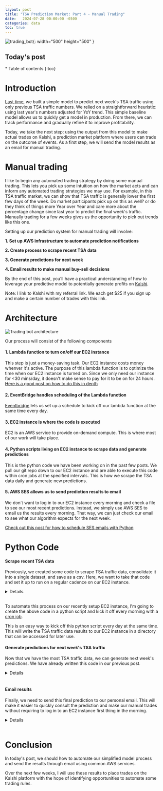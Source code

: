 ```yaml
---
layout: post
title: "TSA Prediction Market: Part 4 - Manual Trading"
date:   2024-07-28 00:00:00 -0500
categories: data
toc: true
---
```


![trading_bot](/assets/tsa_trading_bot/baseline_model_title_image.png){: width="500" height="500" }

<h2> Today's post </h2>
* Table of contents
{:toc}

# Introduction
[Last time](https://ferraijv.github.io/posts/data/2024/07/05/tsa-exploratory-analysis.html), we built a simple model to 
predict next week's TSA traffic using only previous TSA traffic numbers. We relied on a straightforward heuristic: using 
last year's numbers adjusted for YoY trend. This simple baseline model allows us to quickly get a model in production. 
From there, we can track performance and gradually refine it to improve profitability.

Today, we take the next step: using the output from this model to make actual trades on Kalshi, a prediction market 
platform where users can trade on the outcome of events. As a first step, we will
send the model results as an email for manual trading.

# Manual trading

I like to begin any automated trading strategy by doing some manual trading. This
lets you pick up some intuition on how the market acts and can inform any automated
trading strategies we may use. For example, in this TSA traffic market, we can show
that TSA traffic is generally lower the first few days of the week. Do market 
participants pick up on this as well? or do they think of things more Year over Year
and care more about the percentage change since last year to predict the final
week's traffic. Manually trading for a few weeks gives us the opportunity to pick
out trends like this one.

Setting up our prediction system for manual trading will involve:

**1. Set up AWS infrastructure to automate prediction notifications**

**2. Create process to scrape recent TSA data**

**3. Generate predictions for next week**

**4. Email results to make manual buy-sell decisions**

By the end of this post, you’ll have a practical understanding of how to leverage your predictive model to potentially 
generate profits on [Kalshi](kalshi.com/sign-up/?referral=c9d2b0f1-b339-4878-b61c-65c4e7002b51).

Note: I link to Kalshi with my referral link. We each get $25 if you sign up and make a certain number of trades with
this link.

# Architecture

![Trading bot architecture](/assets/tsa_trading_bot/trading_bot_simplified.jpg)

Our process will consist of the following components

#### 1. Lambda function to turn on/off our EC2 instance

This step is just a money-saving task. Our EC2 instance costs money whenver it's
active. The purpose of this lambda function is to optimize the time when our EC2
instance is turned on. Since we only need our instance for <30 mins/day, it doesn't
make sense to pay for it to be on for 24 hours. [Here is a good post on how to 
do this in depth](https://repost.aws/knowledge-center/start-stop-lambda-eventbridge)

#### 2. EventBridge handles scheduling of the Lambda function

[Eventbridge](https://docs.aws.amazon.com/eventbridge/latest/userguide/eb-create-rule-schedule.html)
lets us set up a schedule to kick off our lambda function at the same time every day. 

#### 3. EC2 instance is where the code is executed

EC2 is an AWS service to provide on-demand compute. This is where most of our
work will take place. 

#### 4. Python scripts living on EC2 instance to scrape data and generate predictions

This is the python code we have been working on in the past few posts. We pull
our git repo down to our EC2 instance and are able to execute this code within
cron jobs at the specified intervals. This is how we scrape the TSA data daily
and generate new predictions.

#### 5. AWS SES allows us to send prediction results to email

We don't want to log in to our EC2 instance every morning and check a file to 
see our most recent predictions. Instead, we simply use AWS SES to email us the 
results every morning. That way, we can just check our email to see what our 
algorithm expects for the next week.

[Check out this post for how to schedule SES emails with Python](https://docs.aws.amazon.com/ses/latest/dg/send-an-email-using-sdk-programmatically.html)

# Python Code
#### Scrape recent TSA data 

Previously, we created some code to scrape TSA traffic data, consolidate it into a single dataset,
and save as a csv. Here, we want to take that code and set it up to run on a regular cadence
on our EC2 instance.

<details>
{% highlight python %}
import pandas as pd
import requests
import datetime
import logging
import time

def create_request_url(year_to_process, current_year):
    """Create Request URL

    Creates a URL for fetching TSA data based on the year to process and the current year.

    Args:
        year_to_process (int): The year for which the data is to be fetched.
        current_year (int): The current year.

    Returns:
        str: The URL for fetching TSA data for the specified year.
    """

    base_url = 'https://www.tsa.gov/travel/passenger-volumes'

    if year_to_process == current_year:
        url = base_url
    else:
        url = f"{base_url}/{year_to_process}"

    return url


def fetch_year_of_tsa_data(year_to_process):
    """Fetch TSA Data for a Specific Year

    Fetches TSA (Transportation Security Administration) data for a specific year from the TSA website.

    Args:
        base_url (str): The base URL of the TSA data website.
        year_to_process (int): The year for which the data is to be fetched.

    Returns:
        pandas.DataFrame: A DataFrame containing the TSA data for the specified year.
    """

    header = {'User-Agent': 'Mozilla/5.0'}  # TSA website blocks bot traffic unless you include this
    current_year = datetime.datetime.now().year

    url = create_request_url(year_to_process, current_year)

    logging.warning(f"Processing {year_to_process}")

    r = requests.get(url, headers=header)

    df = pd.read_html(r.text)[0]

    if year_to_process == current_year:
        df = df[['Date', str(current_year)]]
        df = df.rename(columns={str(current_year): "Numbers"})

    return df

def fetch_all_tsa_data():
    """Fetch All TSA Data

    Fetches TSA (Transportation Security Administration) data for all available years
    up to the current year and merges them into a single DataFrame.

    Returns:
        pandas.DataFrame: A DataFrame containing all the TSA data for the available years.
    """

    dfs = []

    for year_to_process in range(2019, datetime.datetime.now().year+1):

        df = fetch_year_of_tsa_data(year_to_process)

        dfs.append(df)

        time.sleep(1)  # Wait in between requests to avoid

    df_merged = pd.concat(dfs, ignore_index=True, sort=False)

    df_merged.to_csv("../data/tsa_data.csv")

    return df_merged

fetch_all_tsa_data()
{% endhighlight %}
</details>
<br>

To automate this process on our recently setup EC2 instance, I'm going to create
the above code in a python script and kick it off every morning with a 
[cron job](https://www.freecodecamp.org/news/cron-jobs-in-linux/). 

This is an easy way to kick off this python script every day at the same time. This
will write the TSA traffic data results to our EC2 instance in a directory that
can be accessed for later use. 

#### Generate predictions for next week's TSA traffic
Now that we have the most TSA traffic data, we can generate next week's predictions.
We have already written this code in our previous post.

<details>

{% highlight python %}
import pandas as pd
import datetime
import json
import logging

def lag_passengers():
    """
    Load TSA passenger data, process it to create lagged features, and return the processed dataframe.

    Steps:
    1. Load TSA data from a CSV file.
    2. Rename columns for clarity.
    3. Convert the date column to datetime format.
    4. Set the date column as the index and sort the index.
    5. Create a new column with passenger data from the previous year.
    6. Filter data to include only dates after June 1, 2022.
    7. Calculate a 7-day moving average of the number of passengers.
    8. Calculate a 7-day moving average of the previous year's passenger data.
    """
    # Load TSA data
    tsa_data = pd.read_csv("data/tsa_data.csv", index_col=0)

    # Rename columns for clarity
    tsa_data.rename(columns={"Date": "date", "Numbers": "passengers"}, inplace=True)

    # Convert date column to datetime format
    tsa_data['date'] = pd.to_datetime(tsa_data['date'], format='%m/%d/%Y')

    # Set the date column as the index and sort the index
    tsa_data = tsa_data.set_index('date')
    tsa_data.sort_index(inplace=True)

    # Create a new column with passenger data from the previous year
    tsa_data['previous_year'] = tsa_data['passengers'].shift(365)

    # Filter data to include only dates after June 1, 2022
    tsa_data = tsa_data[tsa_data.index > '2022-06-01']

    # Calculate a 7-day moving average of passengers
    tsa_data['passengers_7_day_moving_average'] = tsa_data['passengers'].rolling(window=7).mean()

    # Calculate a 7-day moving average of the previous year's passenger data
    tsa_data['passengers_7_day_moving_average_previous_year'] = tsa_data['previous_year'].rolling(window=7).mean()

    return tsa_data

def get_recent_trend(tsa_data):
    """
    Calculate recent trends in TSA passenger data and create predictions based on these trends.

    Steps:
    1. Calculate the current trend as the ratio of the 7-day moving average of passengers to the previous year's 7-day moving average.
    2. Create a lagged trend feature.
    3. Generate predictions using the previous year's 7-day moving average and the lagged trend.
    """
    # Calculate the current trend
    tsa_data['current_trend'] = tsa_data['passengers_7_day_moving_average'] / tsa_data[
        'passengers_7_day_moving_average_previous_year']

    # Create a lagged trend feature (Use 2 weeks ago in case data isn't available for previous week
    tsa_data['last_weeks_trend'] = tsa_data['current_trend'].shift(2)

    # Generate predictions using the previous year's 7-day moving average and the lagged trend
    tsa_data['prediction'] = tsa_data['passengers_7_day_moving_average_previous_year'] * tsa_data['last_weeks_trend']

    return tsa_data


def get_next_market_end():
    """
    The Kalshi market always ends on Sunday. This function will determine the date of the next Sunday
    and return the date in YYYY-MM-DD format.

    :return: str
    """
    today = datetime.date.today()
    # Calculate the number of days until the next Sunday (0 is Monday, 6 is Sunday)
    days_until_sunday = (6 - today.weekday()) % 7
    # If today is Sunday, we want the next Sunday, so we add 7 days
    if days_until_sunday == 0:
        days_until_sunday = 7
    next_sunday = today + datetime.timedelta(days=days_until_sunday)
    return next_sunday

def get_prediction(tsa_data):
    """
    Generate a prediction for the next Sunday's TSA passenger numbers based on historical data and recent trends.

    Steps:
    1. Determine the date of the next Sunday.
    2. Retrieve the number of passengers from the same Sunday last year.
    3. Calculate the year-over-year (YoY) adjustment based on recent trends.
    4. Multiply last year's passenger numbers by the YoY adjustment to get the prediction.

    :param tsa_data: DataFrame containing TSA passenger data with necessary features.
    :return: Dictionary with the date of the next Sunday as the key and the predicted number of passengers as the value.
    """
    next_sunday = get_next_market_end()
    last_year = (next_sunday - datetime.timedelta(days=365)).strftime("%Y-%m-%d")
    last_years_passengers = tsa_data.loc[last_year]['passengers_7_day_moving_average']
    logging.warning(last_years_passengers)
    three_days_ago = (datetime.date.today() - datetime.timedelta(days=4)).strftime("%Y-%m-%d")
    yoy_adjustment = tsa_data.loc[three_days_ago]['last_weeks_trend']
    logging.warning(yoy_adjustment)
    prediction = {}
    next_sunday = next_sunday.strftime("%Y-%m-%d")
    prediction[next_sunday] = {
        "last_year_passengers": last_years_passengers,
        "yoy_adjustment": yoy_adjustment,
        "prediction": last_years_passengers*yoy_adjustment
    }

    logging.warning(prediction)

    return prediction

def save_prediction(prediction):
    logging.warning(prediction)
    try:
        with open("data/tsa_traffic_predictions") as f:
            all_predictions = json.load(f)
        logging.warning(f"all predictions {all_predictions}")
        all_predictions.update(prediction)
        logging.warning(f"new prediction {prediction}")
        with open("data/tsa_traffic_predictions", "w") as outfile:
            json.dump(all_predictions, outfile)
    except FileNotFoundError:
        with open("data/tsa_traffic_predictions", "w") as outfile:
            json.dump(prediction, outfile)


def create_next_week_prediction():
    tsa_data = lag_passengers()
    tsa_data = get_recent_trend(tsa_data)
    prediction = get_prediction(tsa_data)
    save_prediction(prediction)

    return prediction
{%endhighlight%}

</details>
<br>

#### Email results

Finally, we need to send this final prediction to our personal email. This will
make it easier to quickly consult the prediction and make our manual trades without
requiring to log in to an EC2 instance first thing in the morning.

<details>
{% highlight python %}

def send_email(body):
    SENDER = "ferraioloj@gmail.com"

    # Replace recipient@example.com with a "To" address. If your account
    # is still in the sandbox, this address must be verified.
    RECIPIENT = "ferraioloj@gmail.com"

    # The subject line for the email.
    SUBJECT = "Amazon SES Test (SDK for Python)"

    # The email body for recipients with non-HTML email clients.
    BODY_TEXT = body

    # The HTML body of the email.
    BODY_HTML = f"""<html>
    {body}
    </html>
                """

    # The character encoding for the email.
    CHARSET = "UTF-8"

    # Create a new SES resource and specify a region.
    client = boto3.client('ses')

    # Try to send the email.
    try:
        # Provide the contents of the email.
        response = client.send_email(
            Destination={
                'ToAddresses': [
                    RECIPIENT,
                ],
            },
            Message={
                'Body': {
                    'Html': {
                        'Charset': CHARSET,
                        'Data': BODY_HTML,
                    },
                    'Text': {
                        'Charset': CHARSET,
                        'Data': BODY_TEXT,
                    },
                },
                'Subject': {
                    'Charset': CHARSET,
                    'Data': SUBJECT,
                },
            },
            Source=SENDER
        )
    # Display an error if something goes wrong.
    except ClientError as e:
        print(e.response['Error']['Message'])
    else:
        print("Email sent! Message ID:"),
        print(response['MessageId'])

{% endhighlight %}

</details>
<br>

# Conclusion

In today's post, we should how to automate our simplified model process and send
the results through email using common AWS services. 

Over the next few weeks, I will use these results to place trades on the Kalshi 
platform with the hope of identifying opportunities to automate some trading 
rules.





